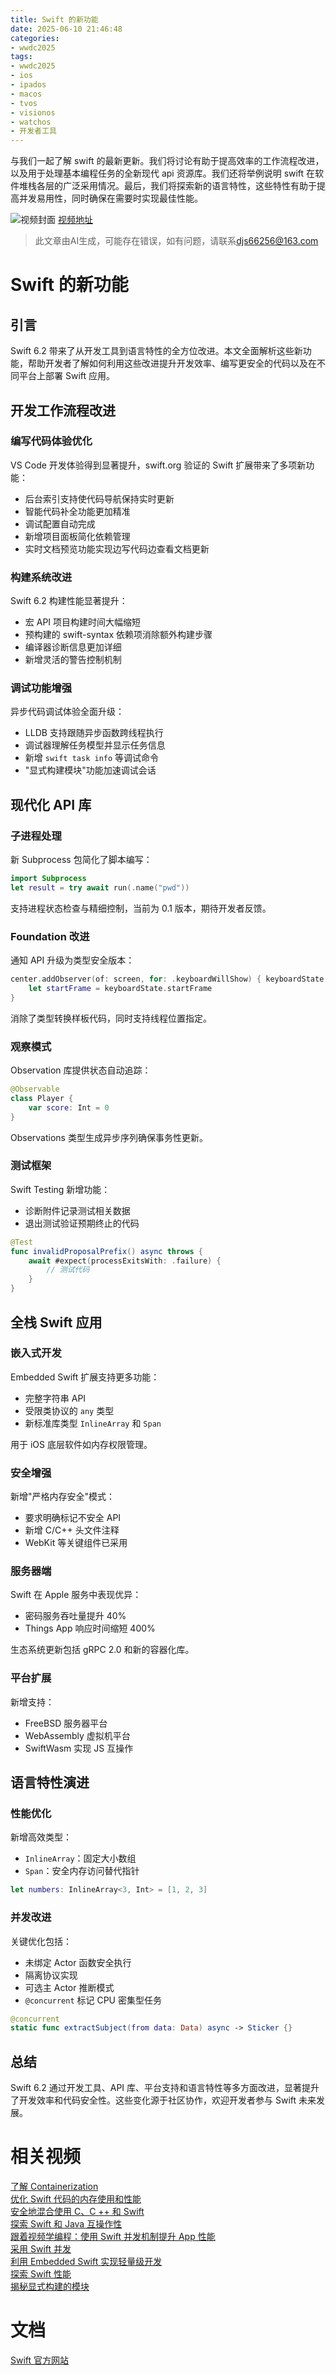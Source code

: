 ```yaml
---
title: Swift 的新功能
date: 2025-06-10 21:46:48
categories:
- wwdc2025
tags:
- wwdc2025
- ios
- ipados
- macos
- tvos
- visionos
- watchos
- 开发者工具
---
```

与我们一起了解 swift 的最新更新。我们将讨论有助于提高效率的工作流程改进，以及用于处理基本编程任务的全新现代 api 资源库。我们还将举例说明 swift 在软件堆栈各层的广泛采用情况。最后，我们将探索新的语言特性，这些特性有助于提高并发易用性，同时确保在需要时实现最佳性能。
<!--more-->

![视频封面](https://devimages-cdn.apple.com/wwdc-services/images/3055294D-836B-4513-B7B0-0BC5666246B0/9944/9944_wide_250x141_2x.jpg)
[视频地址](https://developer.apple.com/cn/videos/play/wwdc2025/245/)
> 此文章由AI生成，可能存在错误，如有问题，请联系[djs66256@163.com](djs66256@163.com)

# Swift 的新功能

## 引言

Swift 6.2 带来了从开发工具到语言特性的全方位改进。本文全面解析这些新功能，帮助开发者了解如何利用这些改进提升开发效率、编写更安全的代码以及在不同平台上部署 Swift 应用。

## 开发工作流程改进

### 编写代码体验优化

VS Code 开发体验得到显著提升，swift.org 验证的 Swift 扩展带来了多项新功能：
- 后台索引支持使代码导航保持实时更新
- 智能代码补全功能更加精准
- 调试配置自动完成
- 新增项目面板简化依赖管理
- 实时文档预览功能实现边写代码边查看文档更新

### 构建系统改进

Swift 6.2 构建性能显著提升：
- 宏 API 项目构建时间大幅缩短
- 预构建的 swift-syntax 依赖项消除额外构建步骤
- 编译器诊断信息更加详细
- 新增灵活的警告控制机制

### 调试功能增强

异步代码调试体验全面升级：
- LLDB 支持跟随异步函数跨线程执行
- 调试器理解任务模型并显示任务信息
- 新增 `swift task info` 等调试命令
- "显式构建模块"功能加速调试会话

## 现代化 API 库

### 子进程处理

新 Subprocess 包简化了脚本编写：

```swift
import Subprocess
let result = try await run(.name("pwd"))
```

支持进程状态检查与精细控制，当前为 0.1 版本，期待开发者反馈。

### Foundation 改进

通知 API 升级为类型安全版本：

```swift
center.addObserver(of: screen, for: .keyboardWillShow) { keyboardState in
    let startFrame = keyboardState.startFrame
}
```

消除了类型转换样板代码，同时支持线程位置指定。

### 观察模式

Observation 库提供状态自动追踪：

```swift
@Observable
class Player {
    var score: Int = 0
}
```

Observations 类型生成异步序列确保事务性更新。

### 测试框架

Swift Testing 新增功能：
- 诊断附件记录测试相关数据
- 退出测试验证预期终止的代码

```swift
@Test
func invalidProposalPrefix() async throws {
    await #expect(processExitsWith: .failure) {
        // 测试代码
    }
}
```

## 全栈 Swift 应用

### 嵌入式开发

Embedded Swift 扩展支持更多功能：
- 完整字符串 API
- 受限类协议的 `any` 类型
- 新标准库类型 `InlineArray` 和 `Span`

用于 iOS 底层软件如内存权限管理。

### 安全增强

新增"严格内存安全"模式：
- 要求明确标记不安全 API
- 新增 C/C++ 头文件注释
- WebKit 等关键组件已采用

### 服务器端

Swift 在 Apple 服务中表现优异：
- 密码服务吞吐量提升 40%
- Things App 响应时间缩短 400%

生态系统更新包括 gRPC 2.0 和新的容器化库。

### 平台扩展

新增支持：
- FreeBSD 服务器平台
- WebAssembly 虚拟机平台
- SwiftWasm 实现 JS 互操作

## 语言特性演进

### 性能优化

新增高效类型：
- `InlineArray`：固定大小数组
- `Span`：安全内存访问替代指针

```swift
let numbers: InlineArray<3, Int> = [1, 2, 3]
```

### 并发改进

关键优化包括：
- 未绑定 Actor 函数安全执行
- 隔离协议实现
- 可选主 Actor 推断模式
- `@concurrent` 标记 CPU 密集型任务

```swift
@concurrent 
static func extractSubject(from data: Data) async -> Sticker {}
```

## 总结

Swift 6.2 通过开发工具、API 库、平台支持和语言特性等多方面改进，显著提升了开发效率和代码安全性。这些变化源于社区协作，欢迎开发者参与 Swift 未来发展。

# 相关视频

[了解 Containerization](https://developer.apple.com/videos/play/wwdc2025/346)  
[优化 Swift 代码的内存使用和性能](https://developer.apple.com/videos/play/wwdc2025/312)  
[安全地混合使用 C、C ++ 和 Swift](https://developer.apple.com/videos/play/wwdc2025/311)  
[探索 Swift 和 Java 互操作性](https://developer.apple.com/videos/play/wwdc2025/307)  
[跟着视频学编程：使用 Swift 并发机制提升 App 性能](https://developer.apple.com/videos/play/wwdc2025/270)  
[采用 Swift 并发](https://developer.apple.com/videos/play/wwdc2025/268)  
[利用 Embedded Swift 实现轻量级开发](https://developer.apple.com/videos/play/wwdc2024/10197)  
[探索 Swift 性能](https://developer.apple.com/videos/play/wwdc2024/10217)  
[揭秘显式构建的模块](https://developer.apple.com/videos/play/wwdc2024/10171)

# 文档

[Swift 官方网站](https://www.swift.org)
